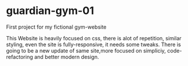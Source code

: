 # guardian-gym-01
First project for my fictional gym-website

This Website is heavily focused on css, there is alot of repetition, similar styling, even the site is fully-responsive, it needs some tweaks.
There is going to be a new update of same site,more focused on simpliciy, code-refactoring and better modern design.
